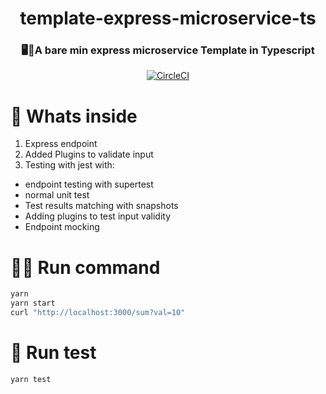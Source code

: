 <h1 align="center">template-express-microservice-ts</h1>
<h3 align="center">🖥️🍭A bare min express microservice Template in Typescript</h3>
<p align="center">
  <a href="https://circleci.com/gh/ayonious/template-express-microservice-ts">
    <img alt="CircleCI" src="https://circleci.com/gh/ayonious/template-express-microservice-ts.svg?style=svg">
  </a>
</p>

# 🧐 Whats inside

1. Express endpoint
2. Added Plugins to validate input
3. Testing with jest with:

- endpoint testing with supertest
- normal unit test
- Test results matching with snapshots
- Adding plugins to test input validity
- Endpoint mocking

# 🏃‍♂️ Run command

```bash
yarn
yarn start
curl "http://localhost:3000/sum?val=10"
```

# 🧪 Run test

```bash
yarn test
```
